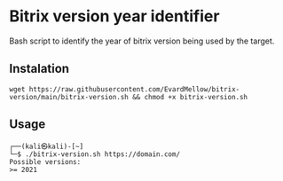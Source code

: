 # Bitrix version year identifier
Bash script to identify the year of bitrix version being used by the target.

## Instalation
```
wget https://raw.githubusercontent.com/EvardMellow/bitrix-version/main/bitrix-version.sh && chmod +x bitrix-version.sh
```
## Usage
```
┌──(kali㉿kali)-[~]
└─$ ./bitrix-version.sh https://domain.com/
Possible versions:
>= 2021
```
